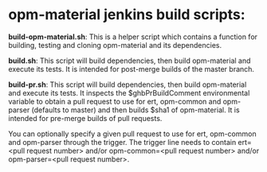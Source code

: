 # opm-material jenkins build scripts:

**build-opm-material.sh**:
This is a helper script which contains a function for building,
testing and cloning opm-material and its dependencies.

**build.sh**:
This script will build dependencies, then build opm-material and execute its tests.
It is intended for post-merge builds of the master branch.

**build-pr.sh**:
This script will build dependencies, then build opm-material and execute its tests.
It inspects the $ghbPrBuildComment environmental variable to obtain a pull request
to use for ert, opm-common and opm-parser (defaults to master)
and then builds $sha1 of opm-material. It is intended for pre-merge builds of pull requests.

You can optionally specify a given pull request to use for ert, opm-common
and opm-parser through the trigger. The trigger line needs to contain
ert=&lt;pull request number&gt; and/or opm-common=&lt;pull request number&gt;
and/or opm-parser=&lt;pull request number&gt;.
